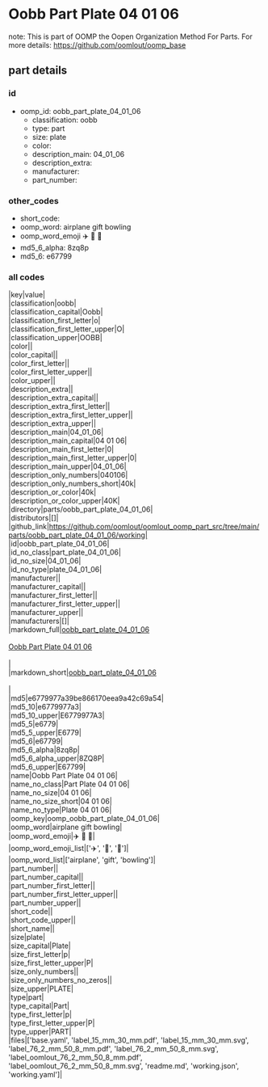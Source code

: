 # Oobb Part Plate 04 01 06  

note: This is part of OOMP the Oopen Organization Method For Parts. For more details: https://github.com/oomlout/oomp_base

##  part details





### id
* oomp_id: oobb_part_plate_04_01_06
  * classification: oobb
  * type: part
  * size: plate
  * color: 
  * description_main: 04_01_06
  * description_extra: 
  * manufacturer: 
  * part_number: 

### other_codes
* short_code: 
* oomp_word: airplane gift bowling
* oomp_word_emoji :airplane: :gift: :bowling:
* md5_6_alpha: 8zq8p
* md5_6: e67799

### all codes 
|key|value|  
|classification|oobb|  
|classification_capital|Oobb|  
|classification_first_letter|o|  
|classification_first_letter_upper|O|  
|classification_upper|OOBB|  
|color||  
|color_capital||  
|color_first_letter||  
|color_first_letter_upper||  
|color_upper||  
|description_extra||  
|description_extra_capital||  
|description_extra_first_letter||  
|description_extra_first_letter_upper||  
|description_extra_upper||  
|description_main|04_01_06|  
|description_main_capital|04 01 06|  
|description_main_first_letter|0|  
|description_main_first_letter_upper|0|  
|description_main_upper|04_01_06|  
|description_only_numbers|040106|  
|description_only_numbers_short|40k|  
|description_or_color|40k|  
|description_or_color_upper|40K|  
|directory|parts/oobb_part_plate_04_01_06|  
|distributors|[]|  
|github_link|https://github.com/oomlout/oomlout_oomp_part_src/tree/main/parts/oobb_part_plate_04_01_06/working|  
|id|oobb_part_plate_04_01_06|  
|id_no_class|part_plate_04_01_06|  
|id_no_size|04_01_06|  
|id_no_type|plate_04_01_06|  
|manufacturer||  
|manufacturer_capital||  
|manufacturer_first_letter||  
|manufacturer_first_letter_upper||  
|manufacturer_upper||  
|manufacturers|[]|  
|markdown_full|[oobb_part_plate_04_01_06](https://github.com/oomlout/oomlout_oomp_part_src/tree/main/parts/oobb_part_plate_04_01_06/working)<br>[](https://github.com/oomlout/oomlout_oomp_part_src/tree/main/parts/oobb_part_plate_04_01_06/working)<br>[Oobb Part Plate 04 01 06](https://github.com/oomlout/oomlout_oomp_part_src/tree/main/parts/oobb_part_plate_04_01_06/working)<br><br>|  
|markdown_short|[oobb_part_plate_04_01_06](https://github.com/oomlout/oomlout_oomp_part_src/tree/main/parts/oobb_part_plate_04_01_06/working)<br><br>|  
|md5|e6779977a39be866170eea9a42c69a54|  
|md5_10|e6779977a3|  
|md5_10_upper|E6779977A3|  
|md5_5|e6779|  
|md5_5_upper|E6779|  
|md5_6|e67799|  
|md5_6_alpha|8zq8p|  
|md5_6_alpha_upper|8ZQ8P|  
|md5_6_upper|E67799|  
|name|Oobb Part Plate 04 01 06|  
|name_no_class|Part Plate 04 01 06|  
|name_no_size|04 01 06|  
|name_no_size_short|04 01 06|  
|name_no_type|Plate 04 01 06|  
|oomp_key|oomp_oobb_part_plate_04_01_06|  
|oomp_word|airplane gift bowling|  
|oomp_word_emoji|:airplane: :gift: :bowling:|  
|oomp_word_emoji_list|[':airplane:', ':gift:', ':bowling:']|  
|oomp_word_list|['airplane', 'gift', 'bowling']|  
|part_number||  
|part_number_capital||  
|part_number_first_letter||  
|part_number_first_letter_upper||  
|part_number_upper||  
|short_code||  
|short_code_upper||  
|short_name||  
|size|plate|  
|size_capital|Plate|  
|size_first_letter|p|  
|size_first_letter_upper|P|  
|size_only_numbers||  
|size_only_numbers_no_zeros||  
|size_upper|PLATE|  
|type|part|  
|type_capital|Part|  
|type_first_letter|p|  
|type_first_letter_upper|P|  
|type_upper|PART|  
|files|['base.yaml', 'label_15_mm_30_mm.pdf', 'label_15_mm_30_mm.svg', 'label_76_2_mm_50_8_mm.pdf', 'label_76_2_mm_50_8_mm.svg', 'label_oomlout_76_2_mm_50_8_mm.pdf', 'label_oomlout_76_2_mm_50_8_mm.svg', 'readme.md', 'working.json', 'working.yaml']|  
